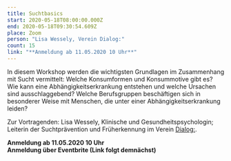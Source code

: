 ```yaml
---
title: Suchtbasics
start: 2020-05-18T08:00:00.000Z
end: 2020-05-18T09:30:54.609Z
place: Zoom
person: "Lisa Wessely, Verein Dialog:"
count: 15
link: "**Anmeldung ab 11.05.2020 10 Uhr**"
---
```

In diesem Workshop werden die wichtigsten Grundlagen im Zusammenhang mit Sucht vermittelt: Welche Konsumformen und Konsummotive gibt es? Wie kann eine Abhängigkeitserkrankung entstehen und welche Ursachen sind ausschlaggebend? Welche Berufsgruppen beschäftigen sich in besonderer Weise mit Menschen, die unter einer Abhängigkeitserkrankung leiden?

Zur Vortragenden: Lisa Wessely, Klinische und Gesundheitspsychologin; Leiterin der Suchtprävention und Früherkennung im Verein [Dialog:](www.dialog-on.at).

**Anmeldung ab 11.05.2020 10 Uhr\
Anmeldung über Eventbrite (Link folgt demnächst)**